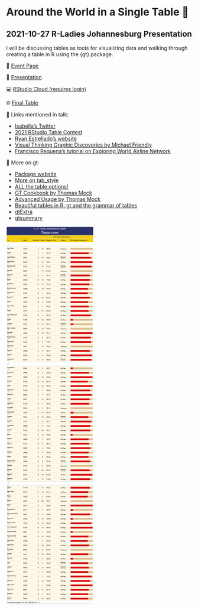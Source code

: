 
<!-- README.md is generated from README.Rmd. Please edit that file -->

# Around the World in a Single Table 🎈

## 2021-10-27 R-Ladies Johannesburg Presentation

I will be discussing tables as tools for visualizing data and walking
through creating a table in R using the {gt} package.

📆 [Event
Page](https://www.meetup.com/rladies-johannesburg/events/281522272/)

📝 [Presentation](https://bit.ly/jozipres)

💻 [RStudio Cloud (requires login)](https://bit.ly/joziproject)

🌐 [Final
Table](https://ivelasq.github.io/2021-10-27_rladies-jozi-presentation/tab/final_tab.html)

🔗 Links mentioned in talk:

-   [Isabella’s Twitter](https://twitter.com/ivelasq3)
-   [2021 RStudio Table
    Contest](https://blog.rstudio.com/2021/09/30/rstudio-table-contest-2021/)
-   [Ryan Estrellado’s website](https://ryanestrellado.com/)
-   [Visual Thinking Graphic Discoveries by Michael
    Friendly](https://medium.com/@michael.friendly/visual-thinking-graphic-discoveries-128468677592)
-   [Francisco Requena’s tutorial on Exploring World Airline
    Network](https://franciscorequena.com/post/exploring-world-airline-network/)

📣 More on gt:

-   [Package website](https://gt.rstudio.com/index.html)
-   [More on
    tab\_style](https://gt.rstudio.com/reference/tab_style.html)
-   [ALL the table
    options!](https://gt.rstudio.com/reference/tab_options.html)
-   [GT Cookbook by Thomas
    Mock](https://themockup.blog/static/gt-cookbook.html#Introduction)
-   [Advanced Usage by Thomas
    Mock](https://themockup.blog/static/gt-cookbook-advanced.html)
-   [Beautiful tables in R: gt and the grammar of
    tables](https://themockup.blog/static/slides/intro-tables.html#1)
-   [gtExtra](https://jthomasmock.github.io/gtExtras/)
-   [gtsummary](https://cran.r-project.org/web/packages/gtsummary/vignettes/rmarkdown.html)

![](tab/final_tab.png)
